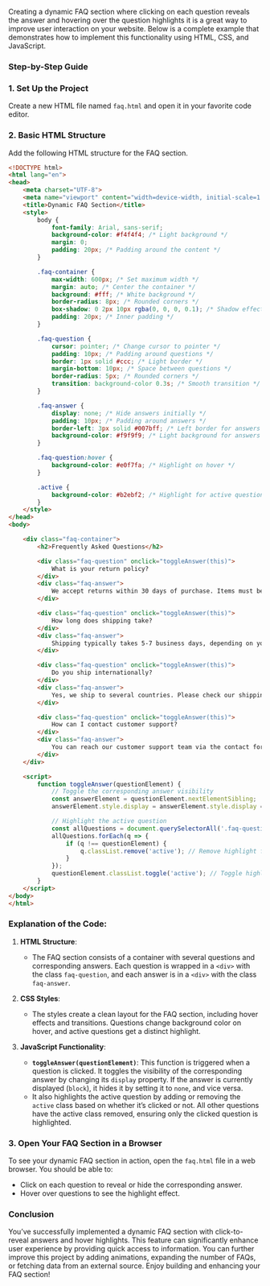 Creating a dynamic FAQ section where clicking on each question reveals the answer and hovering over the question highlights it is a great way to improve user interaction on your website. Below is a complete example that demonstrates how to implement this functionality using HTML, CSS, and JavaScript.

### Step-by-Step Guide

### 1. Set Up the Project

Create a new HTML file named `faq.html` and open it in your favorite code editor.

### 2. Basic HTML Structure

Add the following HTML structure for the FAQ section.

```html
<!DOCTYPE html>
<html lang="en">
<head>
    <meta charset="UTF-8">
    <meta name="viewport" content="width=device-width, initial-scale=1.0">
    <title>Dynamic FAQ Section</title>
    <style>
        body {
            font-family: Arial, sans-serif;
            background-color: #f4f4f4; /* Light background */
            margin: 0;
            padding: 20px; /* Padding around the content */
        }

        .faq-container {
            max-width: 600px; /* Set maximum width */
            margin: auto; /* Center the container */
            background: #fff; /* White background */
            border-radius: 8px; /* Rounded corners */
            box-shadow: 0 2px 10px rgba(0, 0, 0, 0.1); /* Shadow effect */
            padding: 20px; /* Inner padding */
        }

        .faq-question {
            cursor: pointer; /* Change cursor to pointer */
            padding: 10px; /* Padding around questions */
            border: 1px solid #ccc; /* Light border */
            margin-bottom: 10px; /* Space between questions */
            border-radius: 5px; /* Rounded corners */
            transition: background-color 0.3s; /* Smooth transition */
        }

        .faq-answer {
            display: none; /* Hide answers initially */
            padding: 10px; /* Padding around answers */
            border-left: 3px solid #007bff; /* Left border for answers */
            background-color: #f9f9f9; /* Light background for answers */
        }

        .faq-question:hover {
            background-color: #e0f7fa; /* Highlight on hover */
        }

        .active {
            background-color: #b2ebf2; /* Highlight for active question */
        }
    </style>
</head>
<body>

    <div class="faq-container">
        <h2>Frequently Asked Questions</h2>

        <div class="faq-question" onclick="toggleAnswer(this)">
            What is your return policy?
        </div>
        <div class="faq-answer">
            We accept returns within 30 days of purchase. Items must be unused and in their original packaging.
        </div>

        <div class="faq-question" onclick="toggleAnswer(this)">
            How long does shipping take?
        </div>
        <div class="faq-answer">
            Shipping typically takes 5-7 business days, depending on your location and the shipping method chosen.
        </div>

        <div class="faq-question" onclick="toggleAnswer(this)">
            Do you ship internationally?
        </div>
        <div class="faq-answer">
            Yes, we ship to several countries. Please check our shipping policy for more details.
        </div>

        <div class="faq-question" onclick="toggleAnswer(this)">
            How can I contact customer support?
        </div>
        <div class="faq-answer">
            You can reach our customer support team via the contact form on our website or by emailing support@example.com.
        </div>
    </div>

    <script>
        function toggleAnswer(questionElement) {
            // Toggle the corresponding answer visibility
            const answerElement = questionElement.nextElementSibling;
            answerElement.style.display = answerElement.style.display === "block" ? "none" : "block";

            // Highlight the active question
            const allQuestions = document.querySelectorAll('.faq-question');
            allQuestions.forEach(q => {
                if (q !== questionElement) {
                    q.classList.remove('active'); // Remove highlight from others
                }
            });
            questionElement.classList.toggle('active'); // Toggle highlight for the clicked question
        }
    </script>
</body>
</html>
```

### Explanation of the Code:

1. **HTML Structure**:
   - The FAQ section consists of a container with several questions and corresponding answers. Each question is wrapped in a `<div>` with the class `faq-question`, and each answer is in a `<div>` with the class `faq-answer`.

2. **CSS Styles**:
   - The styles create a clean layout for the FAQ section, including hover effects and transitions. Questions change background color on hover, and active questions get a distinct highlight.

3. **JavaScript Functionality**:
   - **`toggleAnswer(questionElement)`**: This function is triggered when a question is clicked. It toggles the visibility of the corresponding answer by changing its `display` property. If the answer is currently displayed (`block`), it hides it by setting it to `none`, and vice versa.
   - It also highlights the active question by adding or removing the `active` class based on whether it’s clicked or not. All other questions have the active class removed, ensuring only the clicked question is highlighted.

### 3. Open Your FAQ Section in a Browser

To see your dynamic FAQ section in action, open the `faq.html` file in a web browser. You should be able to:
- Click on each question to reveal or hide the corresponding answer.
- Hover over questions to see the highlight effect.

### Conclusion

You’ve successfully implemented a dynamic FAQ section with click-to-reveal answers and hover highlights. This feature can significantly enhance user experience by providing quick access to information. You can further improve this project by adding animations, expanding the number of FAQs, or fetching data from an external source. Enjoy building and enhancing your FAQ section!
